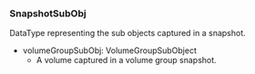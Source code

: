### SnapshotSubObj
DataType representing the sub objects captured in a snapshot.

- volumeGroupSubObj: VolumeGroupSubObject
  - A volume captured in a volume group snapshot.
